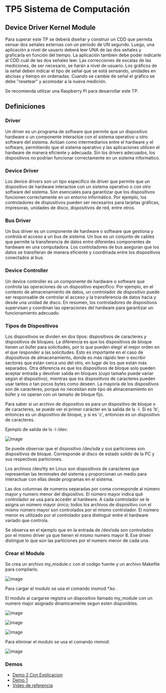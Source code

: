 # TP5 Sistema de Computación
## Device Driver Kernel Module
Para superar este TP se deberá diseñar y construir un CDD que permita sensar dos señales externas con un periodo de UN segundo. Luego, una aplicación a nivel de usuario deberá leer UNA de las dos señales y graficarla en función del tiempo. La aplicación tambien debe poder indicarle al CDD cuál de las dos señales leer. Las correcciones de escalas de las mediciones, de ser necesario, se harán a nivel de usuario. Los gráficos de la señal deben indicar el tipo de señal que se está sensando, unidades en abcisas y tiempo en ordenadas. Cuando se cambie de señal el gráfico se debe "resetear" y acomodar a la nueva medición.

Se recomienda utilizar una Raspberry Pi para desarrollar este TP.

## Definiciones
### Driver
Un driver es un programa de software que permite que un dispositivo hardware o un componente interactúe con el sistema operativo u otro software del sistema. Actúan como intermediarios entre el hardware y el software, permitiendo que el sistema operativo y las aplicaciones utilicen el hardware de manera eficiente y adecuada. Sin los drivers adecuados, los dispositivos no podrían funcionar correctamente en un sistema informático.

### Device Driver
Los device drivers son un tipo específico de driver que permite que un dispositivo de hardware interactúe con un sistema operativo o con otro software del sistema. Son esenciales para garantizar que los dispositivos funcionen correctamente en un entorno informático. Por ejemplo, los controladores de dispositivos pueden ser necesarios para tarjetas gráficas, impresoras, unidades de disco, dispositivos de red, entre otros.

### Bus Driver
Un bus driver es un componente de hardware o software que gestiona y controla el acceso a un bus de sistema. Un bus es un conjunto de cables que permite la transferencia de datos entre diferentes componentes de hardware en una computadora. Los controladores de bus aseguran que los datos se transfieran de manera eficiente y coordinada entre los dispositivos conectados al bus.

### Device Controller
 Un device controller es un componente de hardware o software que controla las operaciones de un dispositivo específico. Por ejemplo, en el contexto de almacenamiento de datos, un controlador de dispositivo puede ser responsable de controlar el acceso y la transferencia de datos hacia y desde una unidad de disco. En resumen, los controladores de dispositivos supervisan y coordinan las operaciones del hardware para garantizar un funcionamiento adecuado.

### Tipos de Dispositivos
Los dispositivos se dividen en dos tipos: dispositivos de caracteres y dispositivos de bloques. La diferencia es que los dispositivos de bloque tienen un búfer para solicitudes, por lo que pueden elegir el mejor orden en el que responder a las solicitudes. Esto es importante en el caso de dispositivos de almacenamiento, donde es más rápido leer o escribir sectores que están cerca uno del otro, en lugar de los que están más separados. Otra diferencia es que los dispositivos de bloque solo pueden aceptar entrada y devolver salida en bloques (cuyo tamaño puede variar según el dispositivo), mientras que los dispositivos de caracteres pueden usar tantos o tan pocos bytes como deseen. La mayoría de los dispositivos son de caracteres, porque no necesitan este tipo de almacenamiento en búfer y no operan con un tamaño de bloque fijo.

Para saber si un archivo de dispositivo es para un dispositivo de bloque o de caracteres, se puede ver el primer carácter en la salida de ls -l. Si es 'b', entonces es un dispositivo de bloque, y si es 'c', entonces es un dispositivo de caracteres.

Ejemplo de salida de ls -l /dev:

![image](https://github.com/marcosraimondi1/tp4-siscom/assets/69517496/fa90e6b8-e231-4721-a088-5dac381bac02)

Se puede observar que el dispositivo /dev/sda y sus particiones son dispositivos de bloque. Corresponde al disco de estado solido de la PC y sus respectivas particiones.

Los archivos /dev/tty en Linux son dispositivos de caracteres que representan las terminales del sistema y proporcionan un medio para interactuar con ellas desde programas en el sistema.

Las dos columnas de numeros separadas por coma corresponde al número mayor y numero menor del dispositivo. El número mayor indica qué controlador se usa para acceder al hardware. A cada controlador se le asigna un número mayor único; todos los archivos de dispositivo con el mismo número mayor son controlados por el mismo controlador. El número menor es utilizado por el controlador para distinguir entre el hardware variado que controla. 

Se observa en el ejemplo que en la entrada de /dev/sda son controlados por el mismo driver ya que tienen el mismo numero mayor 8. Ese driver distingue lo que son las particiones por el numero menor de cada una.

### Crear el Modulo
Se crea un archivo my_module.c con el codigo fuente y un archivo Makefile para compilarlo.

![image](https://github.com/marcosraimondi1/tp5-siscom/assets/69517496/6b1555b4-c5b5-4a5f-ade8-c8978d2cd83f)

Para cargar el modulo se usa el comando insmod *.ko .

El modulo al cargarse registra un dispositivo llamado my_module con un numero major asignado dinamicamente segun esten disponibles.

![image](https://github.com/marcosraimondi1/tp5-siscom/assets/69517496/65dc6101-45a2-4399-8cec-c996c5ae7198)

![image](https://github.com/marcosraimondi1/tp5-siscom/assets/69517496/c45f844e-5e8e-48cd-bdc1-0f53bd947e5c)

![image](https://github.com/marcosraimondi1/tp5-siscom/assets/69517496/459a07f8-9439-4cdd-ba94-a1d6a8e46416)

Para eliminar el modulo se usa el comando rmmod:

![image](https://github.com/marcosraimondi1/tp5-siscom/assets/69517496/318eb8b0-b089-463f-b347-ce42893ccfe3)

### Demos
- [Demo 2 Con Explicacion](https://drive.google.com/file/d/1pB57ipW9DzwsvEO1VDaYb4qELzmfnMeI/view?usp=sharing)
- [Demo 1](https://drive.google.com/file/d/1dYLAVaglvw03ymg3qfwNMQR9RRIIWmg3/view?usp=sharing)
- [Video de referencia](https://www.youtube.com/watch?v=xk0xdN2SzV0&t=1167s)

